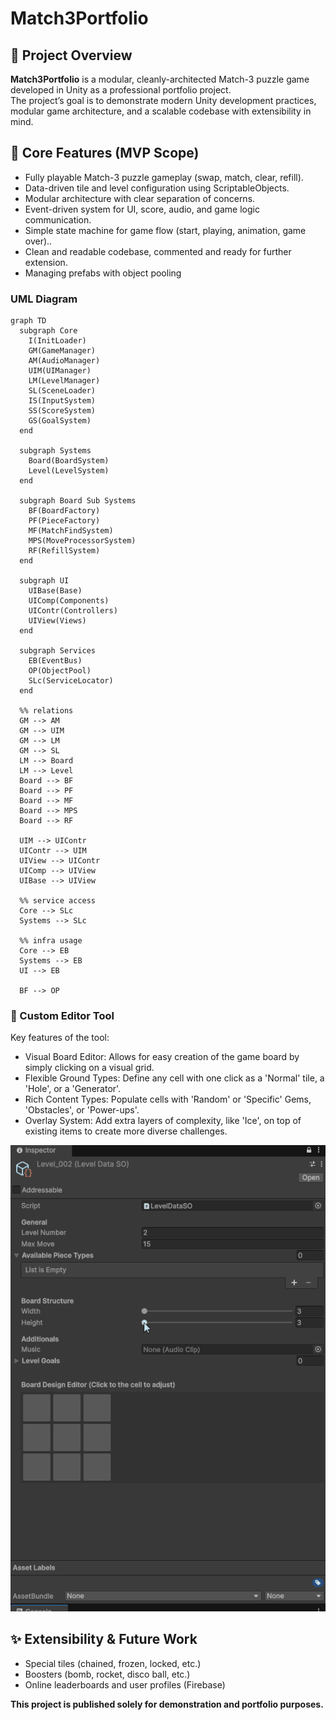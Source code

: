 # Match3Portfolio

## 🎯 Project Overview

**Match3Portfolio** is a modular, cleanly-architected Match-3 puzzle game developed in Unity as a professional portfolio project.  
The project’s goal is to demonstrate modern Unity development practices, modular game architecture, and a scalable codebase with extensibility in mind.



## 🧩 Core Features (MVP Scope)

- Fully playable Match-3 puzzle gameplay (swap, match, clear, refill).
- Data-driven tile and level configuration using ScriptableObjects.
- Modular architecture with clear separation of concerns.
- Event-driven system for UI, score, audio, and game logic communication.
- Simple state machine for game flow (start, playing, animation, game over)..
- Clean and readable codebase, commented and ready for further extension.
- Managing prefabs with object pooling

### UML Diagram
``` mermaid
graph TD
  subgraph Core
    I(InitLoader)
    GM(GameManager)
    AM(AudioManager)
    UIM(UIManager)
    LM(LevelManager)
    SL(SceneLoader)
    IS(InputSystem)
    SS(ScoreSystem)
    GS(GoalSystem)
  end

  subgraph Systems
    Board(BoardSystem)
    Level(LevelSystem)
  end

  subgraph Board Sub Systems
    BF(BoardFactory)
    PF(PieceFactory)
    MF(MatchFindSystem)
    MPS(MoveProcessorSystem)
    RF(RefillSystem)
  end

  subgraph UI
    UIBase(Base)
    UIComp(Components)
    UIContr(Controllers)
    UIView(Views)
  end

  subgraph Services
    EB(EventBus)
    OP(ObjectPool)
    SLc(ServiceLocator)
  end

  %% relations
  GM --> AM
  GM --> UIM
  GM --> LM
  GM --> SL
  LM --> Board
  LM --> Level
  Board --> BF
  Board --> PF
  Board --> MF
  Board --> MPS
  Board --> RF

  UIM --> UIContr
  UIContr --> UIM
  UIView --> UIContr
  UIComp --> UIView
  UIBase --> UIView

  %% service access
  Core --> SLc
  Systems --> SLc

  %% infra usage
  Core --> EB
  Systems --> EB
  UI --> EB

  BF --> OP
```

### 🔧 Custom Editor Tool
Key features of the tool:
- Visual Board Editor: Allows for easy creation of the game board by simply clicking on a visual grid. 
- Flexible Ground Types: Define any cell with one click as a 'Normal' tile, a 'Hole', or a 'Generator'. 
- Rich Content Types: Populate cells with 'Random' or 'Specific' Gems, 'Obstacles', or 'Power-ups'. 
- Overlay System: Add extra layers of complexity, like 'Ice', on top of existing items to create more diverse challenges.

![Match3 Gameplay Demo](https://github.com/omertekeli/Match3Portfolio/blob/a7207101ccc48776ef2edffde8bd5756ec872d9b/Animation_5.gif)


## ✨ Extensibility & Future Work
- Special tiles (chained, frozen, locked, etc.)
- Boosters (bomb, rocket, disco ball, etc.)
- Online leaderboards and user profiles (Firebase)

**This project is published solely for demonstration and portfolio purposes.**

